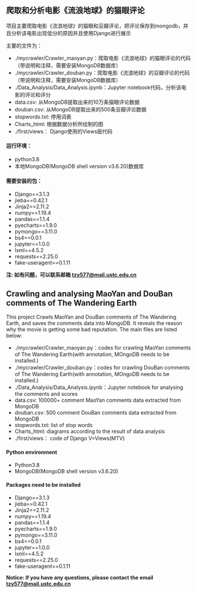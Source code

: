 ## 爬取和分析电影《流浪地球》的猫眼评论

项目主要爬取电影《流浪地球》的猫眼和豆瓣评论，把评论保存到mongodb，并且分析该电影出现低分的原因并且使用Django进行展示

主要的文件为：
- ./mycrawler/Crawler_maoyan.py：爬取电影《流浪地球》的猫眼评论的代码（带说明和注释，需要安装MongoDB数据库）
- ./mycrawler/Crawler_douban.py：爬取电影《流浪地球》的豆瓣评论的代码（带说明和注释，需要安装MongoDB数据库）
- ./Data_Analysis/Data_Analysis.ipynb：Jupyter notebook代码，分析该电影的评论和评分
- data.csv: 从MongoDB提取出来的10万条猫眼评论数据
- douban.csv: 从MongoDB提取出来的500条豆瓣评论数据
- stopwords.txt: 停用词表
- Charts_html: 根据数据分析所绘制的图
- ./first/views： Django使用的Views层代码

#### 运行环境：
- python3.8
- 本地MongoDB(MongoDB shell version v3.6.20)数据库

#### 需要安装的包：
- Django==3.1.3
- jieba==0.42.1
- Jinja2==2.11.2
- numpy==1.19.4
- pandas==1.1.4
- pyecharts==1.9.0
- pymongo==3.11.0
- bs4==0.0.1	
- jupyter==1.0.0	
- lxml==4.5.2
- requests==2.25.0	
- fake-useragent==0.1.11	

**注: 如有问题，可以联系邮箱 tzy577@mail.ustc.edu.cn**

## Crawling and analysing MaoYan and DouBan comments of The Wandering Earth

This project Crawls MaoYan and DouBan comments of The Wandering Earth, and saves the comments data into MongoDB. It reveals the reason why the movie is getting some bad reputation.
The main files are listed below:
- ./mycrawler/Crawler_maoyan.py：codes for crawling MaoYan comments of The Wandering Earth(with annotation, MOngoDB needs to be installed.)
- ./mycrawler/Crawler_douban.py：codes for crawling DouBan comments of The Wandering Earth(with annotation, MOngoDB needs to be installed.)
- ./Data_Analysis/Data_Analysis.ipynb：Jupyter notebook for analysing the comments and scores
- data.csv: 100000+ comment MaoYan comments data extracted from MongoDB
- douban.csv: 500 comment DouBan comments data extracted from MongoDB
- stopwords.txt: list of stop words
- Charts_html: diagrams according to the result of data analysis
- ./first/views： code of Django V=Views(MTV)

#### Python environment
- Python3.8
- MongoDB(MongoDB shell version v3.6.20)

#### Packages need to be installed
- Django==3.1.3
- jieba==0.42.1
- Jinja2==2.11.2
- numpy==1.19.4
- pandas==1.1.4
- pyecharts==1.9.0
- pymongo==3.11.0
- bs4==0.0.1	
- jupyter==1.0.0	
- lxml==4.5.2
- requests==2.25.0	
- fake-useragent==0.1.11	

**Notice: If you have any questions, please contact the email tzy577@mail.ustc.edu.cn**
